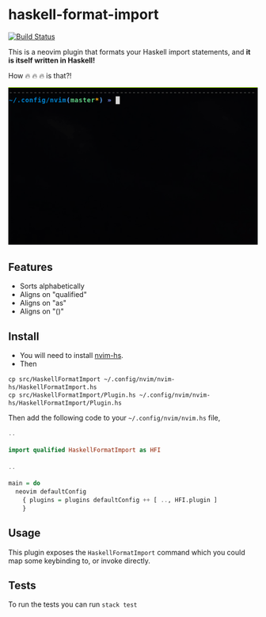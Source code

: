 # haskell-format-import

[![Build Status](https://travis-ci.com/chris-bacon/haskell-format-import.svg?branch=master)](https://travis-ci.com/chris-bacon/haskell-format-import)

This is a neovim plugin that formats your Haskell import statements, and **it is itself written in Haskell!**

How :fire: :fire: :fire: is that?!

![](haskell-format-import.gif)

## Features

- Sorts alphabetically
- Aligns on "qualified"
- Aligns on "as"
- Aligns on "()"

## Install

- You will need to install [nvim-hs](https://github.com/neovimhaskell/nvim-hs).
- Then 
```
cp src/HaskellFormatImport ~/.config/nvim/nvim-hs/HaskellFormatImport.hs
cp src/HaskellFormatImport/Plugin.hs ~/.config/nvim/nvim-hs/HaskellFormatImport/Plugin.hs
```

Then add the following code to your `~/.config/nvim/nvim.hs` file,

```Haskell
..

import qualified HaskellFormatImport as HFI

..

main = do
  neovim defaultConfig
    { plugins = plugins defaultConfig ++ [ .., HFI.plugin ]
    }
```

## Usage

This plugin exposes the `HaskellFormatImport` command which you could map some keybinding to, or invoke directly.

## Tests

To run the tests you can run `stack test`
